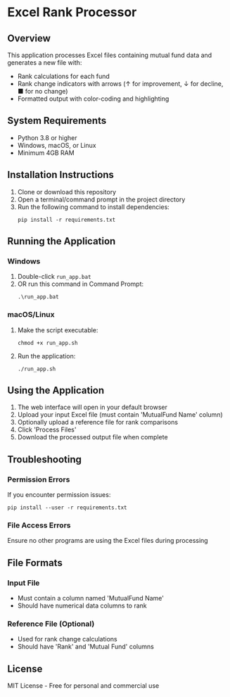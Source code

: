 # Excel Rank Processor

## Overview
This application processes Excel files containing mutual fund data and generates a new file with:
- Rank calculations for each fund
- Rank change indicators with arrows (↑ for improvement, ↓ for decline, ■ for no change)
- Formatted output with color-coding and highlighting

## System Requirements
- Python 3.8 or higher
- Windows, macOS, or Linux
- Minimum 4GB RAM

## Installation Instructions
1. Clone or download this repository
2. Open a terminal/command prompt in the project directory
3. Run the following command to install dependencies:
   ```
   pip install -r requirements.txt
   ```

## Running the Application
### Windows
1. Double-click `run_app.bat`
2. OR run this command in Command Prompt:
   ```
   .\run_app.bat
   ```

### macOS/Linux
1. Make the script executable:
   ```
   chmod +x run_app.sh
   ```
2. Run the application:
   ```
   ./run_app.sh
   ```

## Using the Application
1. The web interface will open in your default browser
2. Upload your input Excel file (must contain 'MutualFund Name' column)
3. Optionally upload a reference file for rank comparisons
4. Click 'Process Files'
5. Download the processed output file when complete

## Troubleshooting
### Permission Errors
If you encounter permission issues:
```
pip install --user -r requirements.txt
```

### File Access Errors
Ensure no other programs are using the Excel files during processing

## File Formats
### Input File
- Must contain a column named 'MutualFund Name'
- Should have numerical data columns to rank

### Reference File (Optional)
- Used for rank change calculations
- Should have 'Rank' and 'Mutual Fund' columns

## License
MIT License - Free for personal and commercial use
